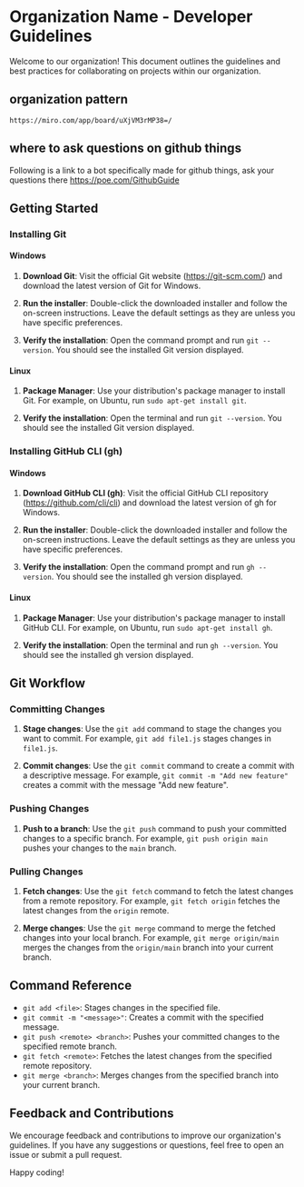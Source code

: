 # Organization Name - Developer Guidelines

Welcome to our organization! This document outlines the guidelines and best practices for collaborating on projects within our organization.

## organization pattern
    https://miro.com/app/board/uXjVM3rMP38=/

## where to ask questions on github things
Following is a link to a bot specifically made for github things, ask your questions there
    https://poe.com/GithubGuide

## Getting Started

### Installing Git

#### Windows

1. **Download Git**: Visit the official Git website (https://git-scm.com/) and download the latest version of Git for Windows.

2. **Run the installer**: Double-click the downloaded installer and follow the on-screen instructions. Leave the default settings as they are unless you have specific preferences.

3. **Verify the installation**: Open the command prompt and run `git --version`. You should see the installed Git version displayed.

#### Linux

1. **Package Manager**: Use your distribution's package manager to install Git. For example, on Ubuntu, run `sudo apt-get install git`.

2. **Verify the installation**: Open the terminal and run `git --version`. You should see the installed Git version displayed.

### Installing GitHub CLI (gh)

#### Windows

1. **Download GitHub CLI (gh)**: Visit the official GitHub CLI repository (https://github.com/cli/cli) and download the latest version of gh for Windows.

2. **Run the installer**: Double-click the downloaded installer and follow the on-screen instructions. Leave the default settings as they are unless you have specific preferences.

3. **Verify the installation**: Open the command prompt and run `gh --version`. You should see the installed gh version displayed.

#### Linux

1. **Package Manager**: Use your distribution's package manager to install GitHub CLI. For example, on Ubuntu, run `sudo apt-get install gh`.

2. **Verify the installation**: Open the terminal and run `gh --version`. You should see the installed gh version displayed.

## Git Workflow

### Committing Changes

1. **Stage changes**: Use the `git add` command to stage the changes you want to commit. For example, `git add file1.js` stages changes in `file1.js`.

2. **Commit changes**: Use the `git commit` command to create a commit with a descriptive message. For example, `git commit -m "Add new feature"` creates a commit with the message "Add new feature".

### Pushing Changes

1. **Push to a branch**: Use the `git push` command to push your committed changes to a specific branch. For example, `git push origin main` pushes your changes to the `main` branch.

### Pulling Changes

1. **Fetch changes**: Use the `git fetch` command to fetch the latest changes from a remote repository. For example, `git fetch origin` fetches the latest changes from the `origin` remote.

2. **Merge changes**: Use the `git merge` command to merge the fetched changes into your local branch. For example, `git merge origin/main` merges the changes from the `origin/main` branch into your current branch.

## Command Reference

- `git add <file>`: Stages changes in the specified file.
- `git commit -m "<message>"`: Creates a commit with the specified message.
- `git push <remote> <branch>`: Pushes your committed changes to the specified remote branch.
- `git fetch <remote>`: Fetches the latest changes from the specified remote repository.
- `git merge <branch>`: Merges changes from the specified branch into your current branch.

## Feedback and Contributions

We encourage feedback and contributions to improve our organization's guidelines. If you have any suggestions or questions, feel free to open an issue or submit a pull request.

Happy coding!
